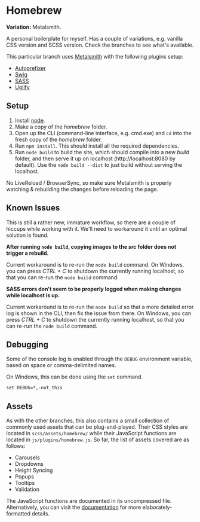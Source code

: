 # Homebrew

**Variation:** Metalsmith.

A personal boilerplate for myself. Has a couple of variations, e.g. vanilla CSS version and SCSS version. Check the branches to see what's available.

This particular branch uses [Metalsmith](http://metalsmith.io) with the following plugins setup:

- [Autoprefixer](https://github.com/postcss/autoprefixer)
- [Swig](http://paularmstrong.github.io/swig/)
- [SASS](http://sass-lang.com/)
- [Uglify](https://github.com/ksmithut/metalsmith-uglify)

## Setup

1. Install [node](http://nodejs.org).
2. Make a copy of the *homebrew* folder.
3. Open up the CLI (command-line interface, e.g. cmd.exe) and `cd` into the fresh copy of the *homebrew* folder.
4. Run `npm install`. This should install all the required dependencies.
5. Run `node build` to build the site, which should compile into a new *build* folder, and then serve it up on localhost (http://localhost:8080 by default). Use the `node build --dist` to just build without serving the localhost.

No LiveReload / BrowserSync, so make sure Metalsmith is properly watching & rebuilding the changes before reloading the page.

## Known Issues

This is still a rather new, immature workflow, so there are a couple of hiccups while working with it. We'll need to workaround it until an optimal solution is found.

**After running `node build`, copying images to the *src* folder does not trigger a rebuild.**

Current workaround is to re-run the `node build` command. On Windows, you can press *CTRL + C* to shutdown the currently running localhost, so that you can re-run the `node build` command.

**SASS errors don't seem to be properly logged when making changes while localhost is up.**

Current workaround is to re-run the `node build` so that a more detailed error log is shown in the CLI, then fix the issue from there. On Windows, you can press *CTRL + C* to shutdown the currently running localhost, so that you can re-run the `node build` command.

## Debugging

Some of the console log is enabled through the `DEBUG` environment variable, based on space or comma-delimited names.

On Windows, this can be done using the `set` command.

	set DEBUG=*,-not_this

## Assets

As with the other branches, this also contains a small collection of commonly used assets that can be plug-and-played. Their CSS styles are located in `scss/assets/homebrew/` while their JavaScript functions are located in `js/plugins/homebrew.js`. So far, the list of assets covered are as follows:

- Carousels
- Dropdowns
- Height Syncing
- Popups
- Tooltips
- Validation

The JavaScript functions are documented in its uncompressed file. Alternatively, you can visit the [documentation](http://hsucherng.github.io/homebrew) for more elaborately-formatted details.